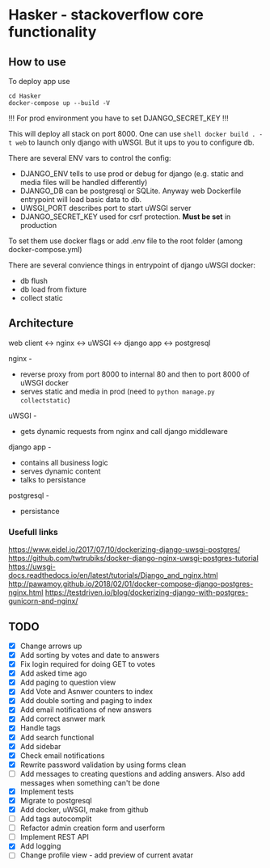 # Hasker - stackoverflow core functionality

## How to use

To deploy app use

```shell
cd Hasker
docker-compose up --build -V
```

!!! For prod environment you have to set DJANGO_SECRET_KEY !!!

This will deploy all stack on port 8000. One can use `shell docker build . -t web` to launch only django with uWSGI. But it ups to you to configure db.

There are several ENV vars to control the config:

- DJANGO_ENV tells to use prod or debug for django (e.g. static and media files will be handled differently)
- DJANGO_DB can be postgresql or SQLite. Anyway web Dockerfile entrypoint will load basic data to db.
- UWSGI_PORT describes port to start uWSGI server
- DJANGO_SECRET_KEY used for csrf protection. **Must be set** in production

To set them use docker flags or add .env file to the root folder (among docker-compose.yml)

There are several convience things in entrypoint of django uWSGI docker:

- db flush
- db load from fixture
- collect static

## Architecture

web client <-> nginx <-> uWSGI <-> django app <-> postgresql

nginx -

- reverse proxy from port 8000 to internal 80 and then to port 8000 of uWSGI docker
- serves static and media in prod (need to `python manage.py collectstatic`)

uWSGI -

- gets dynamic requests from nginx and call django middleware

django app -

- contains all business logic
- serves dynamic content
- talks to persistance

postgresql -

- persistance

### Usefull links

<https://www.eidel.io/2017/07/10/dockerizing-django-uwsgi-postgres/>
<https://github.com/twtrubiks/docker-django-nginx-uwsgi-postgres-tutorial>
<https://uwsgi-docs.readthedocs.io/en/latest/tutorials/Django_and_nginx.html>
<http://pawamoy.github.io/2018/02/01/docker-compose-django-postgres-nginx.html>
<https://testdriven.io/blog/dockerizing-django-with-postgres-gunicorn-and-nginx/>

## TODO

- [x] Change arrows up
- [x] Add sorting by votes and date to answers
- [x] Fix login required for doing GET to votes
- [x] Add asked time ago
- [x] Add paging to question view
- [x] Add Vote and Asnwer counters to index
- [x] Add double sorting and paging to index
- [x] Add email notifications of new answers
- [x] Add correct asnwer mark
- [x] Handle tags
- [x] Add search functional
- [x] Add sidebar
- [x] Check email notifications
- [x] Rewrite password validation by using forms clean
- [ ] Add messages to creating questions and adding answers. Also add messages when something can't be done
- [x] Implement tests
- [x] Migrate to postgresql
- [x] Add docker, uWSGI, make from github
- [ ] Add tags autocomplit
- [ ] Refactor admin creation form and userform
- [ ] Implement REST API
- [x] Add logging
- [ ] Change profile view - add preview of current avatar
